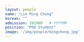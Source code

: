 ```yaml
---
layout: people
name: "Lim Ming Chong"
korean: ""
admission: 201908   # YYYYMM
position: "PhD Student"
image: '/img/people/mingchong.jpg'
---
```


